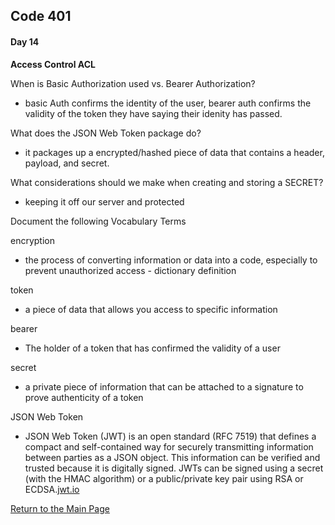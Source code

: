 ## Code 401
#### Day 14


**Access Control ACL**

When is Basic Authorization used vs. Bearer Authorization?
- basic Auth confirms the identity of the user, bearer auth confirms the validity of the token they have saying their idenity has passed.

What does the JSON Web Token package do?
- it packages up a encrypted/hashed piece of data that contains a header, payload, and secret.

What considerations should we make when creating and storing a SECRET?
- keeping it off our server and protected

Document the following Vocabulary Terms


encryption
- the process of converting information or data into a code, especially to prevent unauthorized access - dictionary definition

token
- a piece of data that allows you access to specific information

bearer
- The holder of a token that has confirmed the validity of a user

secret
- a private piece of information that can be attached to a signature to prove authenticity of a token

JSON Web Token
- JSON Web Token (JWT) is an open standard (RFC 7519) that defines a compact and self-contained way for securely transmitting information between parties as a JSON object. This information can be verified and trusted because it is digitally signed. JWTs can be signed using a secret (with the HMAC algorithm) or a public/private key pair using RSA or ECDSA.[jwt.io](https://jwt.io/introduction/)

[Return to the Main Page](README.md)